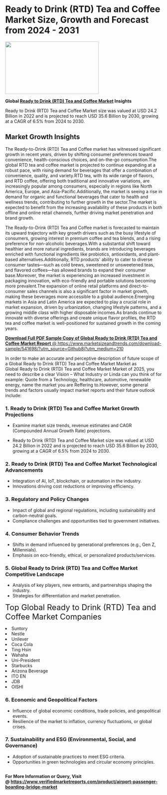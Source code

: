 <H1>Ready to Drink (RTD) Tea and Coffee Market Size, Growth and Forecast from 2024 - 2031</H1><img class="aligncenter size-medium wp-image-584254" src="https://thirdeyenews.in/wp-content/uploads/2024/09/Global-Market-Research-300x168.jpeg" alt="" width="300" height="168" /><p><strong>Global&nbsp;<a href="https://www.marketsizeandtrends.com/download-sample/541698/?utm_source=Github8j?utm_medium=210">Ready to Drink (RTD) Tea and Coffee Market</a> Insights</strong></p><p>Ready to Drink (RTD) Tea and Coffee Market size was valued at USD 24.2 Billion in 2022 and is projected to reach USD 35.6 Billion by 2030, growing at a CAGR of 6.5% from 2024 to 2030.</p><p><h2>Market Growth Insights</h2> <p>The Ready-to-Drink (RTD) Tea and Coffee market has witnessed significant growth in recent years, driven by shifting consumer preferences toward convenience, health-conscious choices, and on-the-go consumption.The global RTD tea and coffee market is projected to continue expanding at a robust pace, with rising demand for beverages that offer a combination of convenience, quality, and variety.RTD tea, with its wide range of flavors, and RTD coffee, offering both traditional and innovative variations, are increasingly popular among consumers, especially in regions like North America, Europe, and Asia-Pacific.Additionally, the market is seeing a rise in demand for organic and functional beverages that cater to health and wellness trends, contributing to further growth in the sector.The market is expected to benefit from the increasing availability of these products in both offline and online retail channels, further driving market penetration and brand growth.</p> <p><a href="#"></a></p> <p>The Ready-to-Drink (RTD) Tea and Coffee market is forecasted to maintain its upward trajectory with key growth drivers such as the busy lifestyle of consumers, growing interest in premium coffee and tea blends, and a rising preference for non-alcoholic beverages.With a substantial shift toward healthier and more natural ingredients, brands are introducing beverages enriched with functional ingredients like probiotics, antioxidants, and plant-based alternatives.Additionally, RTD products' ability to cater to diverse consumer tastes—such as cold brews, sweetened or unsweetened teas, and flavored coffees—has allowed brands to expand their consumer base.Moreover, the market is experiencing an increased investment in packaging innovation, with eco-friendly and portable solutions becoming more prevalent.The expansion of online retail platforms and direct-to-consumer sales channels is also a significant factor in market growth, making these beverages more accessible to a global audience.Emerging markets in Asia and Latin America are expected to play a crucial role in market expansion, driven by urbanization, changing lifestyle patterns, and a growing middle class with higher disposable incomes.As brands continue to innovate with diverse offerings and create unique flavor profiles, the RTD tea and coffee market is well-positioned for sustained growth in the coming years.</p> <p><a href="#"></p><p><span class=""><strong>Download Full PDF Sample Copy of Global Ready to Drink (RTD) Tea and Coffee Market Report</strong> @ <a href="https://www.marketsizeandtrends.com/download-sample/541698/?utm_source=Github8j?utm_medium=210" target="_blank">https://www.marketsizeandtrends.com/download-sample/541698/?utm_source=Github8j?utm_medium=210</a></span></p><p>In order to make an accurate and perceptive description of future scope of a Global&nbsp;Ready to Drink (RTD) Tea and Coffee Market Market as Global&nbsp;Ready to Drink (RTD) Tea and Coffee Market Market of 2025, you need to describe a clear Vision &ndash; What Industry or Linda can you think of for example: Quote from a Technology, healthcare, automotive, renewable energy, name the market you are Reffering to.However, some general trends and factors usually impact market reports and their future outlook include:</p><h3>1.&nbsp;<strong>Ready to Drink (RTD) Tea and Coffee Market Growth Projections</strong></h3><ul><li>Examine market size trends, revenue estimates and CAGR (Compounded Annual Growth Rate) projections.</li><li><p>Ready to Drink (RTD) Tea and Coffee Market size was valued at USD 24.2 Billion in 2022 and is projected to reach USD 35.6 Billion by 2030, growing at a CAGR of 6.5% from 2024 to 2030.</p></li></ul><h3>2.&nbsp;<strong>Ready to Drink (RTD) Tea and Coffee Market Technological Advancements</strong></h3><ul><li>Integration of AI, IoT, blockchain, or automation in the industry.</li><li>Innovations driving cost reductions or improving efficiency.</li></ul><h3>3.&nbsp;<strong>Regulatory and Policy Changes</strong></h3><ul><li>Impact of global and regional regulations, including sustainability and carbon-neutral goals.</li><li>Compliance challenges and opportunities tied to government initiatives.</li></ul><h3>4.&nbsp;<strong>Consumer Behavior Trends</strong></h3><ul><li>Shifts in demand influenced by generational preferences (e.g., Gen Z, Millennials).</li><li>Emphasis on eco-friendly, ethical, or personalized products/services.</li></ul><h3>5.&nbsp;<strong>Global Ready to Drink (RTD) Tea and Coffee Market Competitive Landscape</strong></h3><ul><li>Analysis of key players, new entrants, and partnerships shaping the industry.</li><li>Strategies for differentiation and market penetration.</li></ul><p data-pm-slice="1 1 []"><span style="color: inherit; font-family: inherit; font-size: 25px;">Top Global Ready to Drink (RTD) Tea and Coffee Market Companies</span></p><div class="" data-test-id=""><p><li>Suntory</li><li> Nestle</li><li> Unilever</li><li> Coca Cola</li><li> Ting Hsin</li><li> Wahaha</li><li> Uni-President</li><li> Starbucks</li><li> Arizona Beverage</li><li> ITO EN</li><li> JDB</li><li> OISHI</li></p></div><h3>6.&nbsp;<strong>Economic and Geopolitical Factors</strong></h3><ul><li>Influence of global economic conditions, trade policies, and geopolitical events.</li><li>Resilience of the market to inflation, currency fluctuations, or global crises.</li></ul><h3>7.&nbsp;<strong>Sustainability and ESG (Environmental, Social, and Governance)</strong></h3><ul><li>Adoption of sustainable practices to meet ESG criteria.</li><li>Opportunities in green technologies and circular economy principles.</li></ul><h2><strong style="font-size: 14px;">For More Information or Query, Visit @&nbsp;</strong><a style="background-color: #ffffff; font-size: 14px;" href="https://www.marketsizeandtrends.com/report/ready-to-drink-rtd-tea-and-coffee-market/" target="_blank">https://www.verifiedmarketreports.com/product/airport-passenger-boarding-bridge-market</a></h2>